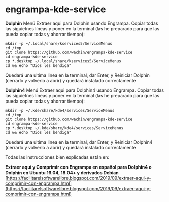 # engrampa-kde-service

**Dolphin**
Menú Extraer aqui para Dolphin usando Engrampa. Copiar todas las siguietnes líneas y poner en la terminal (las he preparado para que las pueda copiar todas y ahorrar tiempo):


	mkdir -p ~/.local/share/kservices5/ServiceMenus
	cd /tmp
	git clone https://github.com/wachin/engrampa-kde-service
	cd engrampa-kde-service
	cp *.desktop ~/.local/share/kservices5/ServiceMenus
	cd && echo "Dios les bendiga"
	
Quedará una ultima linea en la terminal, dar Enter, y Reiniciar Dolphin (cerrarlo y volverlo a abrir) y quedará instalado correctamente


**Dolphin4**
Menú Extraer aqui para Dolphin4 usando Engrampa. Copiar todas las siguietnes líneas y poner en la terminal (las he preparado para que las pueda copiar todas y ahorrar tiempo):


	mkdir -p ~/.kde/share/kde4/services/ServiceMenus
	cd /tmp
	git clone https://github.com/wachin/engrampa-kde-service
	cd engrampa-kde-service
	cp *.desktop ~/.kde/share/kde4/services/ServiceMenus
	cd && echo "Dios les bendiga"


Quedará una ultima linea en la terminal, dar Enter, y Reiniciar Dolphin4 (cerrarlo y volverlo a abrir) y quedará instalado correctamente




Todas las instrucciones bien explicadas están en:

**Extraer aquí y Comprimir con Engrampa en español para Dolphin4 o Dolphin en Ubuntu 16.04, 18.04+ y derivados Debian**
[https://facilitarelsoftwarelibre.blogspot.com/2019/09/extraer-aqui-y-comprimir-con-engrampa.html](https://facilitarelsoftwarelibre.blogspot.com/2019/09/extraer-aqui-y-comprimir-con-engrampa.html) 



